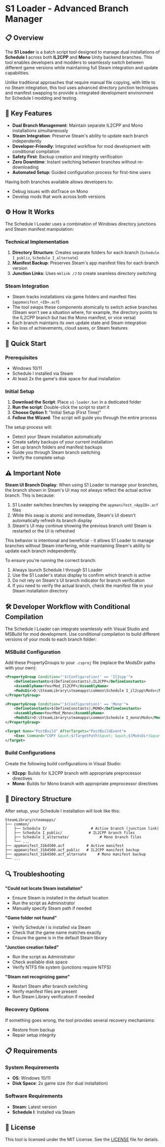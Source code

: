 # S1 Loader - Advanced Branch Manager

## 📋 Overview

The **S1 Loader** is a batch script tool designed to manage dual installations of **Schedule I** across both **IL2CPP** and **Mono** Unity backend branches. This tool enables developers and modders to seamlessly switch between different game versions while maintaining full Steam integration and update capabilities.

Unlike traditional approaches that require manual file copying, with little to no Steam integration, this tool uses advanced directory junction techniques and manifest swapping to provide a integrated development environment for Schedule I modding and testing.

## 🎯 Key Features

- **Dual Branch Management**: Maintain separate IL2CPP and Mono installations simultaneously
- **Steam Integration**: Preserve Steam's ability to update each branch independently
- **Developer-Friendly**: Integrated workflow for mod development with conditional compilation
- **Safety First**: Backup creation and integrity verification
- **Zero Downtime**: Instant switching between branches without re-downloading
- **Automated Setup**: Guided configuration process for first-time users

Having both branches available allows developers to:
- Debug issues with dotTrace on Mono
- Develop mods that work across both versions

## ⚙️ How It Works

The Schedule I Loader uses a combination of Windows directory junctions and Steam manifest manipulation:

### Technical Implementation
1. **Directory Structure**: Creates separate folders for each branch (`Schedule I_public`, `Schedule I_alternate`)
2. **Manifest Backup**: Preserves Steam's app manifest files for each branch version
3. **Junction Links**: Uses `mklink /J` to create seamless directory switching

### Steam Integration
- Steam tracks installations via game folders and manifest files (`appmanifest_<ID>.acf`)
- The tool swaps these components atomically to switch active branches (Steam won't see a situation where, for example, the directory points to the IL2CPP branch but has the Mono manifest, or vice versa)
- Each branch maintains its own update state and Steam integration
- No loss of achievements, cloud saves, or Steam features

## 🚀 Quick Start

### Prerequisites
- Windows 10/11
- Schedule I installed via Steam
- At least 2x the game's disk space for dual installation

### Initial Setup
1. **Download the Script**: Place `s1-loader.bat` in a dedicated folder
2. **Run the script**: Double-click the script to start it
3. **Choose Option 1**: "Initial Setup (First Time)"
4. **Follow the Wizard**: The script will guide you through the entire process

The setup process will:
- Detect your Steam installation automatically
- Create safety backups of your current installation
- Set up branch folders and manifest backups
- Guide you through Steam branch switching
- Verify the complete setup

## ⚠️ Important Note

**Steam UI Branch Display**: When using S1 Loader to manage your branches, the branch shown in Steam's UI may not always reflect the actual active branch. This is because:

1. S1 Loader switches branches by swapping the `appmanifest_<AppID>.acf` files
2. While this swap is atomic and immediate, Steam's UI doesn't automatically refresh its branch display
3. Steam's UI may continue showing the previous branch until Steam is restarted or the UI is refreshed

This behavior is intentional and beneficial - it allows S1 Loader to manage branches without Steam interfering, while maintaining Steam's ability to update each branch independently.

To ensure you're running the correct branch:

1. Always launch Schedule I through S1 Loader
2. Use the S1 Loader's status display to confirm which branch is active
3. Do not rely on Steam's UI branch indicator for branch verification
4. If you need to verify the actual branch, check the manifest file in your Steam installation directory

## 🛠️ Developer Workflow with Conditional Compilation

The Schedule I Loader can integrate seamlessly with Visual Studio and MSBuild for mod development. Use conditional compilation to build different versions of your mods to each branch folder:

### MSBuild Configuration

Add these PropertyGroups to your `.csproj` file (replace the ModsDir paths with your own):

```xml
<PropertyGroup Condition="'$(Configuration)' == 'Il2cpp'">
    <DefineConstants>$(DefineConstants);IL2CPP</DefineConstants>
    <AssemblyName>YourMod_Il2CPP</AssemblyName>
    <ModsDir>D:\SteamLibrary\steamapps\common\Schedule I_il2cpp\Mods</ModsDir>
</PropertyGroup>

<PropertyGroup Condition="'$(Configuration)' == 'Mono'">
    <DefineConstants>$(DefineConstants);MONO</DefineConstants>
    <AssemblyName>YourMod_Mono</AssemblyName>
    <ModsDir>D:\SteamLibrary\steamapps\common\Schedule I_mono\Mods</ModsDir>
</PropertyGroup>

<Target Name="PostBuild" AfterTargets="PostBuildEvent">
    <Exec Command="COPY &quot;$(TargetPath)&quot; &quot;$(ModsDir)&quot;" />
</Target>
```

### Build Configurations

Create the following build configurations in Visual Studio:
- **Il2cpp**: Builds for IL2CPP branch with appropriate preprocessor directives
- **Mono**: Builds for Mono branch with appropriate preprocessor directives

## 📁 Directory Structure

After setup, your Schedule I installation will look like this:

```
SteamLibrary/steamapps/
├── common/
│   ├── Schedule I/                    # Active branch (junction link)
│   ├── Schedule I_public/            # IL2CPP branch files
│   ├── Schedule I_alternate/              # Mono branch files
│   └── ...
├── appmanifest_3164500.acf          # Active manifest
├── appmanifest_3164500.acf_public   # IL2CPP manifest backup
├── appmanifest_3164500.acf_alternate     # Mono manifest backup
└── ...
```

## 🔍 Troubleshooting

**"Could not locate Steam installation"**
- Ensure Steam is installed in the default location
- Run the script as Administrator
- Manually specify Steam path if needed

**"Game folder not found"**
- Verify Schedule I is installed via Steam
- Check that the game name matches exactly
- Ensure the game is in the default Steam library

**"Junction creation failed"**
- Run the script as Administrator
- Check available disk space
- Verify NTFS file system (junctions require NTFS)

**"Steam not recognizing game"**
- Restart Steam after branch switching
- Verify manifest files are present
- Run Steam Library verification if needed

### Recovery Options
If something goes wrong, the tool provides several recovery mechanisms:
- Restore from backup
- Repair setup integrity

## 📋 Requirements

### System Requirements
- **OS**: Windows 10/11
- **Disk Space**: 2x game size (for dual installation)

### Software Requirements
- **Steam**: Latest version
- **Schedule I**: Installed via Steam

## 📜 License

This tool is licensed under the MIT License. See the [LICENSE](LICENSE) file for details.